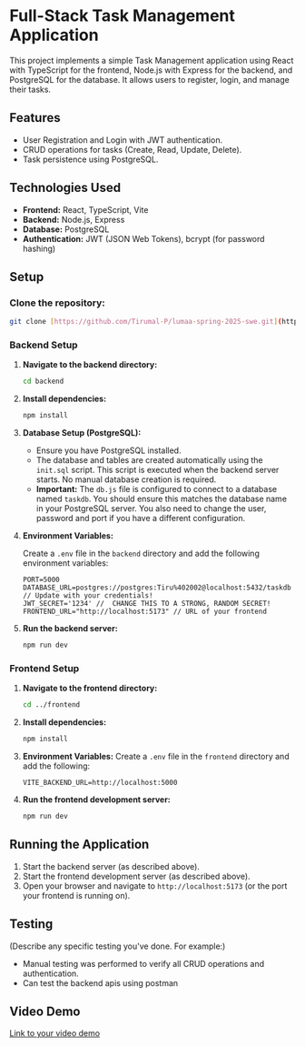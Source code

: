 # Full-Stack Task Management Application

This project implements a simple Task Management application using React with TypeScript for the frontend, Node.js with Express for the backend, and PostgreSQL for the database.  It allows users to register, login, and manage their tasks.

## Features

*   User Registration and Login with JWT authentication.
*   CRUD operations for tasks (Create, Read, Update, Delete).
*   Task persistence using PostgreSQL.

## Technologies Used

*   **Frontend:** React, TypeScript, Vite
*   **Backend:** Node.js, Express
*   **Database:** PostgreSQL
*   **Authentication:** JWT (JSON Web Tokens), bcrypt (for password hashing)

## Setup

### Clone the repository:

```bash
git clone [https://github.com/Tirumal-P/lumaa-spring-2025-swe.git](https://github.com/Tirumal-P/lumaa-spring-2025-swe.git)
```

### Backend Setup

1.  **Navigate to the backend directory:**
    ```bash
    cd backend
    ```

2.  **Install dependencies:**
    ```bash
    npm install
    ```

3.  **Database Setup (PostgreSQL):**

    *   Ensure you have PostgreSQL installed.
    *   The database and tables are created automatically using the `init.sql` script.  This script is executed when the backend server starts.  No manual database creation is required.
    *   **Important:** The `db.js` file is configured to connect to a database named `taskdb`. You should ensure this matches the database name in your PostgreSQL server.  You also need to change the user, password and port if you have a different configuration.

4.  **Environment Variables:**

    Create a `.env` file in the `backend` directory and add the following environment variables:

    ```
    PORT=5000
    DATABASE_URL=postgres://postgres:Tiru%402002@localhost:5432/taskdb  // Update with your credentials!
    JWT_SECRET='1234' //  CHANGE THIS TO A STRONG, RANDOM SECRET!
    FRONTEND_URL="http://localhost:5173" // URL of your frontend
    ```


5.  **Run the backend server:**
    ```bash
    npm run dev
    ```

### Frontend Setup

1.  **Navigate to the frontend directory:**
    ```bash
    cd ../frontend
    ```

2.  **Install dependencies:**
    ```bash
    npm install
    ```

3.  **Environment Variables:**
    Create a `.env` file in the `frontend` directory and add the following:
    ```
    VITE_BACKEND_URL=http://localhost:5000
    ```

4.  **Run the frontend development server:**
    ```bash
    npm run dev
    ```

## Running the Application

1.  Start the backend server (as described above).
2.  Start the frontend development server (as described above).
3.  Open your browser and navigate to `http://localhost:5173` (or the port your frontend is running on).

## Testing

(Describe any specific testing you've done.  For example:)

*   Manual testing was performed to verify all CRUD operations and authentication.
*   Can test the backend apis using postman

## Video Demo

[Link to your video demo](https://vimeo.com/1059094313/353aae7823?share=copy)
